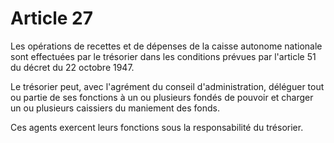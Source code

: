 # Article 27

Les opérations de recettes et de dépenses de la caisse autonome nationale sont effectuées par le trésorier dans les conditions prévues par l'article 51 du décret du 22 octobre 1947.

Le trésorier peut, avec l'agrément du conseil d'administration, déléguer tout ou partie de ses fonctions à un ou plusieurs fondés de pouvoir et charger un ou plusieurs caissiers du maniement des fonds.

Ces agents exercent leurs fonctions sous la responsabilité du trésorier.
